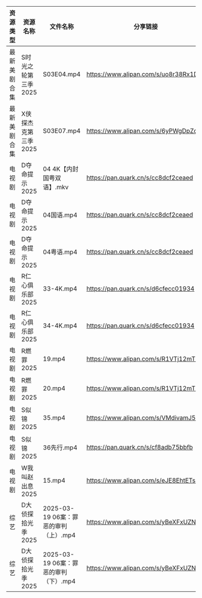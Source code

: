 | 资源类型   | 资源名称         | 文件名称                        | 分享链接                                 | 更新时间                |
| ------ | ------------ | --------------------------- | ------------------------------------ | ------------------- |
| 最新美剧合集 | S时光之轮第三季2025 | S03E04.mp4                  | https://www.alipan.com/s/uo8r38Rx1DQ | 2025-03-20 18:07:12 |
| 最新美剧合集 | X侠探杰克第三季2025 | S03E07.mp4                  | https://www.alipan.com/s/6yPWgDpZc5Z | 2025-03-20 18:07:28 |
| 电视剧    | D夺命提示2025    | 04 4K【内封国粤双语】.mkv           | https://pan.quark.cn/s/cc8dcf2ceaed  | 2025-03-20 21:22:09 |
| 电视剧    | D夺命提示2025    | 04国语.mp4                    | https://pan.quark.cn/s/cc8dcf2ceaed  | 2025-03-20 21:22:20 |
| 电视剧    | D夺命提示2025    | 04粤语.mp4                    | https://pan.quark.cn/s/cc8dcf2ceaed  | 2025-03-20 21:22:17 |
| 电视剧    | R仁心俱乐部2025   | 33-4K.mp4                   | https://pan.quark.cn/s/d6cfecc01934  | 2025-03-20 21:26:03 |
| 电视剧    | R仁心俱乐部2025   | 34-4K.mp4                   | https://pan.quark.cn/s/d6cfecc01934  | 2025-03-20 21:26:07 |
| 电视剧    | R燃罪2025      | 19.mp4                      | https://www.alipan.com/s/R1VTj12mT2c | 2025-03-20 19:06:56 |
| 电视剧    | R燃罪2025      | 20.mp4                      | https://www.alipan.com/s/R1VTj12mT2c | 2025-03-20 19:06:55 |
| 电视剧    | S似锦2025      | 35.mp4                      | https://www.alipan.com/s/VMdivamJ5t3 | 2025-03-20 00:06:59 |
| 电视剧    | S似锦2025      | 36先行.mp4                    | https://pan.quark.cn/s/cf8adb75bbfb  | 2025-03-20 21:26:15 |
| 电视剧    | W我叫赵出息2025   | 15.mp4                      | https://www.alipan.com/s/eJE8EhtETs6 | 2025-03-20 19:07:09 |
| 综艺     | D大侦探拾光季2025  | 2025-03-19 06案：罪恶的审判（上）.mp4 | https://www.alipan.com/s/yBeXFxUZNbB | 2025-03-20 00:08:09 |
| 综艺     | D大侦探拾光季2025  | 2025-03-19 06案：罪恶的审判（下）.mp4 | https://www.alipan.com/s/yBeXFxUZNbB | 2025-03-20 00:08:08 |
